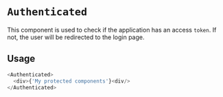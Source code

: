 # `Authenticated`

This component is used to check if the application has an access `token`.
If not, the user will be redirected to the login page.

## Usage

```js
<Authenticated>
  <div>{'My protected components'}<div/>
</Authenticated>
```
